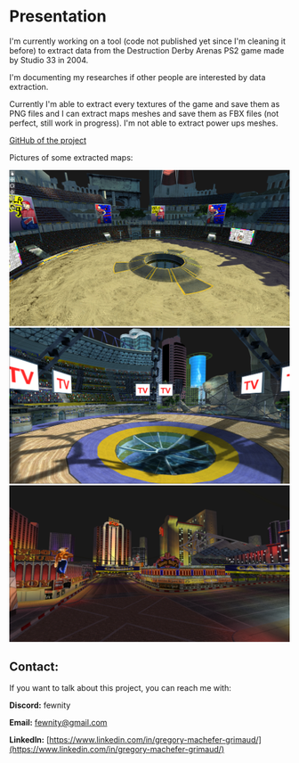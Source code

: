 # Presentation

I'm currently working on a tool (code not published yet since I'm cleaning it before) to extract data from the Destruction Derby Arenas PS2 game made by Studio 33 in 2004.

I'm documenting my researches if other people are interested by data extraction.

Currently I'm able to extract every textures of the game and save them as PNG files and I can extract maps meshes and save them as FBX files (not perfect, still work in progress).
I'm not able to extract power ups meshes. 

[GitHub of the project](https://github.com/Fewnity/DDA-Asset-Extractor)

Pictures of some extracted maps:

![image](images/GLADIATO.PNG)
![image](images/JUSTICE.PNG)
![image](images/VEGAS.PNG)

## Contact:

If you want to talk about this project, you can reach me with:

**Discord:** fewnity

**Email:** fewnity@gmail.com

**LinkedIn:** [https://www.linkedin.com/in/gregory-machefer-grimaud/](https://www.linkedin.com/in/gregory-machefer-grimaud/)